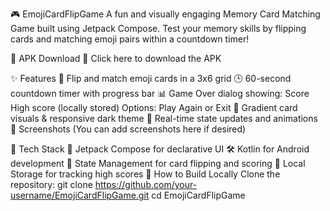 🎮 EmojiCardFlipGame
A fun and visually engaging Memory Card Matching Game built using Jetpack Compose.
Test your memory skills by flipping cards and matching emoji pairs within a countdown timer!

📱 APK Download
🔗 Click here to download the APK

✨ Features
🧠 Flip and match emoji cards in a 3x6 grid
🕒 60-second countdown timer with progress bar
📊 Game Over dialog showing:
Score
High score (locally stored)
Options: Play Again or Exit
🎨 Gradient card visuals & responsive dark theme
🧩 Real-time state updates and animations
📸 Screenshots
(You can add screenshots here if desired)

🚀 Tech Stack
🧱 Jetpack Compose for declarative UI
🛠️ Kotlin for Android development
🔁 State Management for card flipping and scoring
💾 Local Storage for tracking high scores
🏁 How to Build Locally
Clone the repository:
git clone https://github.com/your-username/EmojiCardFlipGame.git
cd EmojiCardFlipGame
 
